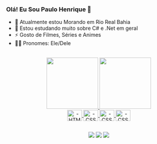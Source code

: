 ### Olá! Eu Sou Paulo Henrique 👋

- 🚩 Atualmente estou Morando em Rio Real Bahia
- 🌱 Estou estudando muito sobre C# e .Net em geral
- ⚡ Gosto de Filmes, Séries e Animes
- 🙋‍♂️ Pronomes: Ele/Dele

 <br>
 <div align="center">
  <a href="https://github.com/paulohpps">
  <img height="140em" title_color="#ffffff" src="https://github-readme-stats.vercel.app/api?username=paulohpps&show_icons=true&theme=dark&include_all_commits=true&count_private=true"/>
  <img height="140em" src="https://github-readme-stats.vercel.app/api/top-langs/?username=paulohpps&layout=compact&langs_count=7&theme=dark/>
</div>
  
<div style="display: inline_block"><br>
  <img align="center" alt="-HTML" height="30" width="40" src="https://cdn.jsdelivr.net/gh/devicons/devicon/icons/csharp/csharp-original.svg">
  <img align="center" alt="-CSS" height="30" width="40" src="https://cdn.jsdelivr.net/gh/devicons/devicon/icons/java/java-original-wordmark.svg">
  <img align="center" alt="-CSS" height="30" width="40" src="https://cdn.jsdelivr.net/gh/devicons/devicon/icons/dot-net/dot-net-original-wordmark.svg">
  <img align="center" alt="-CSS" height="30" width="40" src="https://cdn.jsdelivr.net/gh/devicons/devicon/icons/visualstudio/visualstudio-plain.svg">

  ##
  
  <div> 
   <a href="https://https://twitter.com/PauloHsBR" target="_blank"><img src="https://img.shields.io/badge/Twitter-1DA1F2?style=for-the-badge&logo=twitter&logoColor=white" target="_blank"></a>
  <a href = "mailto:paulohpps13@gmail.com"><img src="https://img.shields.io/badge/-Gmail-%23333?style=for-the-badge&logo=gmail&logoColor=white" target="_blank"></a>
  <a href="https://www.linkedin.com/in/paulo-henrique-pereira-pires-da-silva-9636b521a/" target="_blank"><img src="https://img.shields.io/badge/-LinkedIn-%230077B5?style=for-the-badge&logo=linkedin&logoColor=white" target="_blank"></a> 
 
</div>

